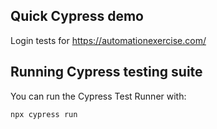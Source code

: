## Quick Cypress demo

Login tests for https://automationexercise.com/

## Running Cypress testing suite

You can run the Cypress Test Runner with:

```sh
npx cypress run

```